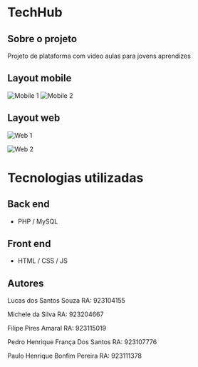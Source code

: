 # TechHub
  
## Sobre o projeto

Projeto de plataforma com video aulas para jovens aprendizes

## Layout mobile
![Mobile 1]() ![Mobile 2]()

## Layout web
![Web 1]()

![Web 2]()

# Tecnologias utilizadas
## Back end
- PHP / MySQL
## Front end
- HTML / CSS / JS

## Autores

Lucas dos Santos Souza
RA: 923104155

Michele da Silva
RA: 923204667

Filipe Pires Amaral
RA: 923115019

Pedro Henrique França Dos Santos
RA: 923107776

Paulo Henrique Bonfim Pereira
RA: 923111378
